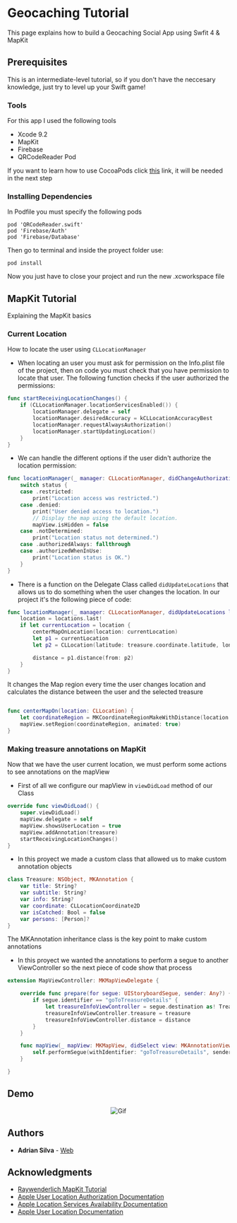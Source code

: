 # Geocaching Tutorial

This page explains how to build a Geocaching Social App using Swfit 4 & MapKit

## Prerequisites

This is an intermediate-level tutorial, so if you don't have the neccesary knowledge, just try to level up your Swift game!

### Tools

For this app I used the following tools

* Xcode 9.2
* MapKit
* Firebase
* QRCodeReader Pod

If you want to learn how to use CocoaPods click [this](https://guides.cocoapods.org/using/getting-started.html) link, it will be needed in the next step

### Installing Dependencies

In Podfile you must specify the following pods

```
pod 'QRCodeReader.swift'
pod 'Firebase/Auth'
pod 'Firebase/Database'
```

Then go to terminal and inside the proyect folder use:

```
pod install
```

Now you just have to close your project and run the new .xcworkspace file


## MapKit Tutorial

Explaining the MapKit basics

### Current Location

How to locate the user using `CLLocationManager`

* When locating an user you must ask for permission on the Info.plist file of the project, then on code you must check that you have permission to locate that user. The following function checks if the user authorized the permissions:

```Swift
func startReceivingLocationChanges() {
    if (CLLocationManager.locationServicesEnabled()) {
        locationManager.delegate = self
        locationManager.desiredAccuracy = kCLLocationAccuracyBest
        locationManager.requestAlwaysAuthorization()
        locationManager.startUpdatingLocation()
    }
}
```

* We can handle the different options if the user didn't authorize the location permission:

```Swift
func locationManager(_ manager: CLLocationManager, didChangeAuthorization status: CLAuthorizationStatus) {
    switch status {
    case .restricted:
        print("Location access was restricted.")
    case .denied:
        print("User denied access to location.")
        // Display the map using the default location.
        mapView.isHidden = false
    case .notDetermined:
        print("Location status not determined.")
    case .authorizedAlways: fallthrough
    case .authorizedWhenInUse:
        print("Location status is OK.")
    }
}
```

* There is a function on the Delegate Class called `didUpdateLocations` that allows us to do something when the user changes the location. In our project it's the following piece of code:

```Swift
func locationManager(_ manager: CLLocationManager, didUpdateLocations locations: [CLLocation]) {
    location = locations.last!
    if let currentLocation = location {
        centerMapOnLocation(location: currentLocation)
        let p1 = currentLocation
        let p2 = CLLocation(latitude: treasure.coordinate.latitude, longitude: treasure.coordinate.longitude)

        distance = p1.distance(from: p2)
    }
}
```

It changes the Map region every time the user changes location and calculates the distance between the user and the selected treasure

```Swift

func centerMapOn(location: CLLocation) {
    let coordinateRegion = MKCoordinateRegionMakeWithDistance(location.coordinate, regionRadius, regionRadius)
    mapView.setRegion(coordinateRegion, animated: true)
}
```


### Making treasure annotations on MapKit

Now that we have the user current location, we must perform some actions to see annotations on the mapView

* First of all we configure our mapView in `viewDidLoad` method of our Class

```Swift
override func viewDidLoad() {
    super.viewDidLoad()
    mapView.delegate = self
    mapView.showsUserLocation = true
    mapView.addAnnotation(treasure)
    startReceivingLocationChanges()
}
```

* In this proyect we made a custom class that allowed us to make custom annotation objects

```Swift
class Treasure: NSObject, MKAnnotation {
    var title: String?
    var subtitle: String?
    var info: String?
    var coordinate: CLLocationCoordinate2D
    var isCatched: Bool = false
    var persons: [Person]?
}
```

The MKAnnotation inheritance class is the key point to make custom annotations

* In this proyect we wanted the annotations to perform a segue to another ViewController so the next piece of code show that process

```Swift
extension MapViewController: MKMapViewDelegate {

    override func prepare(for segue: UIStoryboardSegue, sender: Any?) {
        if segue.identifier == "goToTreasureDetails" {
            let treasureInfoViewController = segue.destination as! TreasureInfoViewController
            treasureInfoViewController.treasure = treasure
            treasureInfoViewController.distance = distance
        }
    }

    func mapView(_ mapView: MKMapView, didSelect view: MKAnnotationView) {
        self.performSegue(withIdentifier: "goToTreasureDetails", sender: self)
    }

}
```

## Demo

<p align="center">
  <img src="https://media.giphy.com/media/l4pTncolcbdAlL9Ac/giphy.gif" alt="Gif"/>
</p>


## Authors

* **Adrian Silva** - [Web](https://adri4silva.github.io)

## Acknowledgments

- [Raywenderlich MapKit Tutorial](https://www.raywenderlich.com/160517/mapkit-tutorial-getting-started)
- [Apple User Location Authorization Documentation](https://developer.apple.com/documentation/corelocation/choosing_the_authorization_level_for_location_services)
- [Apple Location Services Availability Documentation](https://developer.apple.com/documentation/corelocation/determining_the_availability_of_location_services)
- [Apple User Location Documentation](https://developer.apple.com/documentation/corelocation/getting_the_user_s_location)

